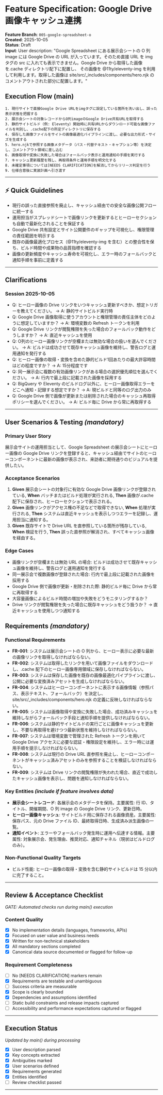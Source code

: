 # Feature Specification: Google Drive 画像キャッシュ連携

**Feature Branch**: `005-google-spreadsheet-o`  
**Created**: 2025-10-05  
**Status**: Draft  
**Input**: User description: "Google Spreadsheet にある展示会シートの O 列 image には Google Drive の URL が入っています。そのため直接 URL を img タグの src に入れても表示できません。Google Drive から取得した画像を.cache ディレクトリ配下に配置し、 その画像を @11ty/eleventy-img を利用して利用します。取得した画像は site/src/\_includes/components/hero.njk のコメントアウトされた部分に配置します。"

## Execution Flow (main)

```
1. 現行サイトで直接Google Drive URLをimgタグに設定している箇所を洗い出し、誤った表示状態を把握する
2. 展示会シートの対象レコードからO列imageのGoogle Drive共有URLを取得する
3. 静的サイトビルド（例: Eleventy）開始時に共有URLからダウンロード可能な画像ファイルを判別し、.cache配下の所定ディレクトリに保存する
4. 保存した画像ファイルをサイトの画像最適化パイプラインに渡し、必要な出力形式・サイズを生成する
5. hero.njkで参照する画像メタデータ（パス・代替テキスト・キャプション等）を決定し、コメントアウト領域に差し込む
6. 画像取得や変換に失敗した場合はフォールバック表示と運用通知の手順を実行する
7. キャッシュ更新履歴を残し、再取得条件と運用手順を明文化する
8. 未確定事項については[NEEDS CLARIFICATION]を解消してからリリース判定を行う
9. 仕様合意後に実装計画へ引き渡す
```

---

## ⚡ Quick Guidelines

- 現行の誤った直接参照を廃止し、キャッシュ経由での安全な画像公開フローに統一する
- 運用担当がスプレッドシートで画像リンクを更新するとヒーローセクションも自動で最新化されることを保証する
- Google Drive 共有設定とサイト公開要件のギャップを可視化し、権限管理の責任範囲を明示する
- 既存の画像最適化プロセス（@11ty/eleventy-img を含む）との整合性を保ち、ビルド時間や成果物の品質指標を確認する
- 画像の更新頻度やキャッシュ寿命を可視化し、エラー時のフォールバックと通知手順を事前に定義する

---

## Clarifications

### Session 2025-10-05

- Q: ヒーロー画像の Drive リンクをいつキャッシュ更新すべきか、想定トリガーを教えてください。 → A: 静的サイトビルド実行時
- Q: Google Drive 画像取得に使うアカウントと権限管理の責任主体をどのように想定していますか？ → A: 環境変数の Refresh トークンを利用
- Q: Google Drive リンクが閲覧権限を失った場合のフォールバック動作をどうしますか？ → A: 直近キャッシュを使用
- Q: O列のヒーロー画像リンクが空欄または無効な場合の扱いを選んでください。 → A: ビルドは成功させて既存キャッシュ画像を維持し、警告ログと運用通知を発行する
- Q: ヒーロー画像の取得・変換を含めた静的ビルド1回あたりの最大許容時間はどの程度ですか？ → A: 15分程度です
- Q: 同一展示会に複数の有効画像リンクがある場合の選択優先順位を選んでください。 → A: 行内で最上段に記載された画像を採用する
- Q: BigQuery や Eleventy のビルドログ以外に、ヒーロー画像取得エラーをどこへ通知・記録する想定ですか？ → A: 現ビルドと同等のログ出力のみ
- Q: Google Drive 側で画像が更新または削除された場合のキャッシュ再取得ポリシーを選んでください。 → A: ビルド毎に Drive から常に再取得する

---

## User Scenarios & Testing _(mandatory)_

### Primary User Story

展示会サイトの運用担当として、Google Spreadsheet の展示会シートにヒーロー画像の Google Drive リンクを登録すると、キャッシュ経由でサイトのヒーローコンポーネントに最新の画像が表示され、来訪者に期待通りのビジュアルを提供したい。

### Acceptance Scenarios

1. **Given** 展示会シートの対象行に有効な Google Drive 画像リンクが登録されている, **When** バッチまたはビルド処理が実行される, **Then** 画像が.cache 配下に保存され、ヒーローセクションで表示される。
2. **Given** 画像リンクがアクセス権の不足などで取得できない, **When** 処理が実行される, **Then** システムは直近キャッシュを表示しつつエラーを記録し、運用担当に通知する。
3. **Given** 既存サイトで Drive URL を直参照している箇所が残存している, **When** 検証を行う, **Then** 誤った直参照が解消され、すべてキャッシュ画像を経由する。

### Edge Cases

- 画像リンクが空欄または無効 URL の場合: ビルドは成功させて既存キャッシュ画像を維持し、警告ログと運用通知を発行する
- 同一展示会で複数画像が登録された場合: 行内で最上段に記載された画像を採用する
- Google Drive 側で画像が更新・削除された際: 静的ビルド毎に Drive から常に再取得する
- 大容量画像によるビルド時間の増加や失敗をどうモニタリングするか？
- Drive リンクが閲覧権限を失った場合に既存キャッシュをどう扱うか？ → 直近キャッシュを使用しつつ通知する

## Requirements _(mandatory)_

### Functional Requirements

- **FR-001**: システムは展示会シートの O 列から、ヒーロー表示に必要な最新の画像リンクを取得しなければならない。
- **FR-002**: システムは取得したリンクを用いて画像ファイルをダウンロードし、.cache 配下のヒーロー画像専用領域に保存しなければならない。
- **FR-003**: システムは保存した画像を既存の画像最適化パイプラインに渡し、公開に必要な変換済みアセットを生成しなければならない。
- **FR-004**: システムはヒーローコンポーネントに表示する画像情報（参照パス、表示テキスト、フォールバック）を決定し、site/src/\_includes/components/hero.njk の定義に反映しなければならない。
- **FR-005**: システムは画像取得や変換に失敗した場合、成功済みキャッシュを維持しながらフォールバック手段と通知手順を提供しなければならない。
- **FR-006**: システムは静的サイトビルドの実行ごとに画像キャッシュを更新し、不要な再取得を避けつつ最新状態を維持しなければならない。
- **FR-007**: システムは環境変数で管理された Refresh トークンを用いて Google Drive アクセスに必要な認証・権限設定を維持し、エラー時には運用手順を提示しなければならない。
- **FR-008**: システムは現行の Drive URL 直参照を廃止し、ヒーローコンポーネントがキャッシュ済みアセットのみを参照することを検証しなければならない。
- **FR-009**: システムは Drive リンクの閲覧権限が失われた場合、直近で成功したキャッシュ画像を表示し、問題を通知しなければならない。

### Key Entities _(include if feature involves data)_

- **展示会シートレコード**: 各展示会のメタデータを保持。主要属性: 行 ID、タイトル、開催期間、O 列 image の Google Drive リンク、更新日時。
- **ヒーロー画像キャッシュ**: サイトビルド用に保存される画像資産。主要属性: 保存パス、元の Drive ファイル ID、最終取得日時、生成済み派生画像の一覧。
- **通知イベント**: エラーやフォールバック発生時に運用へ伝達する情報。主要属性: 対象展示会、発生理由、推奨対応、通知チャネル（現状はビルドログのみ）。

### Non-Functional Quality Targets

- ビルド性能: ヒーロー画像の取得・変換を含む静的サイトビルドは 15 分以内に完了すること。

---

## Review & Acceptance Checklist

_GATE: Automated checks run during main() execution_

### Content Quality

- [x] No implementation details (languages, frameworks, APIs)
- [x] Focused on user value and business needs
- [x] Written for non-technical stakeholders
- [x] All mandatory sections completed
- [x] Canonical data source documented or flagged for follow-up

### Requirement Completeness

- [ ] No [NEEDS CLARIFICATION] markers remain
- [x] Requirements are testable and unambiguous
- [ ] Success criteria are measurable
- [x] Scope is clearly bounded
- [x] Dependencies and assumptions identified
- [ ] Static build constraints and release impacts captured
- [ ] Accessibility and performance expectations captured or flagged

---

## Execution Status

_Updated by main() during processing_

- [x] User description parsed
- [x] Key concepts extracted
- [x] Ambiguities marked
- [x] User scenarios defined
- [x] Requirements generated
- [x] Entities identified
- [ ] Review checklist passed

---

